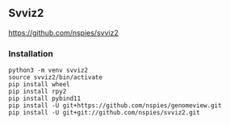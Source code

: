 ## Svviz2

https://github.com/nspies/svviz2

### Installation

```
python3 -m venv svviz2
source svviz2/bin/activate
pip install wheel
pip install rpy2
pip install pybind11
pip install -U git+https://github.com/nspies/genomeview.git
pip install -U git+git://github.com/nspies/svviz2.git

```

